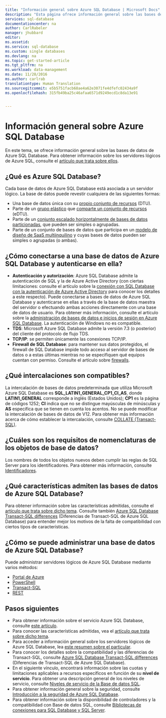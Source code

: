 ```yaml
---
title: "Información general sobre Azure SQL Database | Microsoft Docs"
description: "Esta página ofrece información general sobre las bases de datos de Azure SQL Database."
services: sql-database
documentationcenter: na
author: CarlRabeler
manager: jhubbard
editor: 
ms.assetid: 
ms.service: sql-database
ms.custom: single databases
ms.devlang: na
ms.topic: get-started-article
ms.tgt_pltfrm: na
ms.workload: data-management
ms.date: 11/28/2016
ms.author: carlrab
translationtype: Human Translation
ms.sourcegitcommit: e5b5751facb68ae4a62e3071fe4dfefc02434a9f
ms.openlocfilehash: 315fb49ba25c46afaa6571d9249ecd1c8da13e91


---
```

# <a name="azure-sql-database-overview"></a>Información general sobre Azure SQL Database
En este tema, se ofrece información general sobre las bases de datos de Azure SQL Database. Para obtener información sobre los servidores lógicos de Azure SQL, consulte el [artículo que trata sobre ellos](sql-database-server-overview.md).

## <a name="what-is-azure-sql-database"></a>¿Qué es Azure SQL Database?
Cada base de datos de Azure SQL Database está asociada a un servidor lógico. La base de datos puede revestir cualquiera de las siguientes formas:

- Una base de datos única con su [propio conjunto de recursos](sql-database-what-is-a-dtu.md#what-are-database-transaction-units-dtus) (DTU).
- Parte de un [grupo elástico](sql-database-elastic-pool.md) que [comparte un conjunto de recursos](sql-database-what-is-a-dtu.md#what-are-elastic-database-transaction-units-edtus) (eDTU).
- Parte de un [conjunto escalado horizontalmente de bases de datos particionadas](sql-database-elastic-scale-introduction.md#horizontal-and-vertical-scaling), que pueden ser simples o agrupadas.
- Parte de un conjunto de bases de datos que participa en un [modelo de diseño de SaaS multiinquilino](sql-database-design-patterns-multi-tenancy-saas-applications.md) y cuyas bases de datos pueden ser simples o agrupadas (o ambas). 

## <a name="how-do-i-connect-and-authenticate-to-an-azure-sql-database"></a>¿Cómo conectarse a una base de datos de Azure SQL Database y autenticarse en ella?

- **Autenticación y autorización**: Azure SQL Database admite la autenticación de SQL y la de Azure Active Directory (con ciertas limitaciones: consulte el artículo sobre la [conexión con SQL Database con la autenticación de Azure Active Directory](sql-database-aad-authentication.md) para conocer los detalles a este respecto). Puede conectarse a bases de datos de Azure SQL Database y autenticarse en ellas a través de la base de datos maestra del servidor o efectuando ambas acciones directamente con una base de datos de usuario. Para obtener más información, consulte el artículo sobre la [administración de bases de datos e inicios de sesión en Azure SQL Database](sql-database-manage-logins.md). La autenticación de Windows no es compatible. 
- **TDS**: Microsoft Azure SQL Database admite la versión 7.3 (o posterior) del cliente del protocolo de flujo TDS.
- **TCP/IP**: se permiten únicamente las conexiones TCP/IP.
- **Firewall de SQL Database**: para mantener sus datos protegidos, el firewall de SQL Database impide todo acceso al servidor de bases de datos o a estas últimas mientras no se especifiquen qué equipos cuentan con permiso. Consulte el artículo sobre [firewalls](sql-database-firewall-configure.md).

## <a name="what-collations-are-supported"></a>¿Qué intercalaciones son compatibles?
La intercalación de bases de datos predeterminada que utiliza Microsoft Azure SQL Database es **SQL_LATIN1_GENERAL_CP1_CI_AS**, donde **LATIN1_GENERAL** corresponde a inglés (Estados Unidos); **CP1** es la página de códigos 1252; **CI** indica que no se distingue mayúsculas de minúsculas y **AS** especifica que se tienen en cuenta los acentos. No se puede modificar la intercalación de bases de datos de V12. Para obtener más información acerca de cómo establecer la intercalación, consulte [COLLATE (Transact-SQL)](https://msdn.microsoft.com/library/ms184391.aspx).

## <a name="what-are-the-naming-requirements-for-database-objects"></a>¿Cuáles son los requisitos de nomenclaturas de los objetos de base de datos?

Los nombres de todos los objetos nuevos deben cumplir las reglas de SQL Server para los identificadores. Para obtener más información, consulte [Identificadores](https://msdn.microsoft.com/library/ms175874.aspx).

## <a name="what-features-are-supported-by-azure-sql-databases"></a>¿Qué características admiten las bases de datos de Azure SQL Database?

Para obtener información sobre las características admitidas, consulte el [artículo que trata sobre dicho tema](sql-database-features.md). Consulte también [Azure SQL Database Transact-SQL differences](sql-database-transact-sql-information.md) (Diferencias de Transact-SQL de Azure SQL Database) para entender mejor los motivos de la falta de compatibilidad con ciertos tipos de características.

## <a name="how-do-i-manage-an-azure-sql-database"></a>¿Cómo se puede administrar una base de datos de Azure SQL Database?

Puede administrar servidores lógicos de Azure SQL Database mediante varios métodos:
- [Portal de Azure](sql-database-manage-portal.md)
- [PowerShell](sql-database-manage-powershell.md)
- [Transact-SQL](sql-database-manage-azure-ssms.md)
- [REST](/rest/api/sql/)

## <a name="next-steps"></a>Pasos siguientes

- Para obtener información sobre el servicio Azure SQL Database, consulte [este artículo](sql-database-technical-overview.md).
- Para conocer las características admitidas, vea el [artículo que trata sobre dicho tema](sql-database-features.md).
- Para acceder a información general sobre los servidores lógicos de Azure SQL Database, lea [este resumen sobre el particular](sql-database-server-overview.md).
- Para conocer los detalles sobre la compatibilidad y las diferencias de Transact-SQL, consulte [Azure SQL Database Transact-SQL differences](sql-database-transact-sql-information.md) (Diferencias de Transact-SQL de Azure SQL Database).
- En el siguiente vínculo, encontrará información sobre las cuotas y limitaciones aplicables a recursos específicos en función de su **nivel de servicio**. Para obtener una descripción general de los niveles de servicio, consulte [Niveles de servicio de la Base de datos SQL](sql-database-service-tiers.md).
- Para obtener información general sobre la seguridad, consulte [Introducción a la seguridad de Azure SQL Database](sql-database-security-overview.md).
- Para obtener información sobre la disponibilidad de controladores y la compatibilidad con Base de datos SQL, consulte [Bibliotecas de conexiones para SQL Database y SQL Server](sql-database-libraries.md).




<!--HONumber=Dec16_HO4-->


